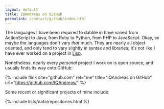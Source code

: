 ```yaml
---
layout: default
title: IQAndreas on GitHub
permalink: /contact/github/index.html
---
```


The languages I have been required to dabble in have varied from ActionScript to Java, from Ruby to Python, from PHP to JavaScript. Okay, so maybe the languages don't vary _that_ much. They are nearly all object oriented, and only tend to vary slightly in syntax and libraries; it's not like I have ever worked on a project in [Lisp](https://en.wikipedia.org/wiki/Lisp_%28programming_language%29).

Nonetheless, nearly every _personal_ project I work on is open source, and usually finds its way onto GitHub:

{% include flink site="github.com" rel="me" title="IQAndreas on GitHub" url="https://github.com/IQAndreas/" %}

Some recent or significant projects of mine include:

{% include lists/data/repositories.html %}

